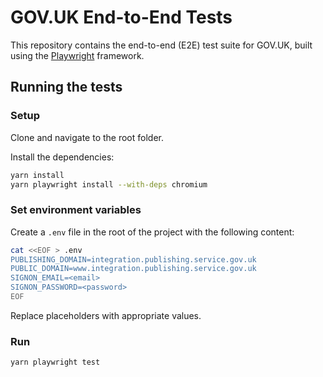 # GOV.UK End-to-End Tests

This repository contains the end-to-end (E2E) test suite for GOV.UK, built using the [Playwright](https://playwright.dev/) framework.

## Running the tests

### Setup

Clone and navigate to the root folder.

Install the dependencies:

```bash
yarn install
yarn playwright install --with-deps chromium
```

### Set environment variables

Create a `.env` file in the root of the project with the following content:

```bash
cat <<EOF > .env
PUBLISHING_DOMAIN=integration.publishing.service.gov.uk
PUBLIC_DOMAIN=www.integration.publishing.service.gov.uk
SIGNON_EMAIL=<email>
SIGNON_PASSWORD=<password>
EOF
```

Replace placeholders with appropriate values.

### Run

```bash
yarn playwright test
```
